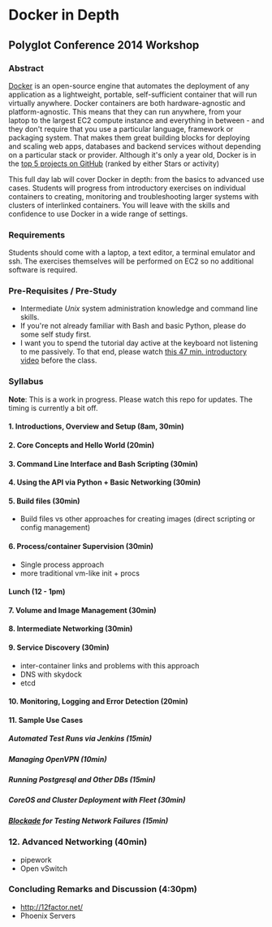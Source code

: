 # Docker in Depth
## Polyglot Conference 2014 Workshop

### Abstract

[Docker](https://www.docker.io/learn_more/) is an open-source engine
that automates the deployment of any application as a lightweight,
portable, self-sufficient container that will run virtually anywhere.
Docker containers are both hardware-agnostic and platform-agnostic.
This means that they can run anywhere, from your laptop to the largest
EC2 compute instance and everything in between - and they don't
require that you use a particular language, framework or packaging
system. That makes them great building blocks for deploying and
scaling web apps, databases and backend services without depending on
a particular stack or provider. Although it's only a year old, Docker
is in the [top 5 projects on
GitHub](https://github.com/dotcloud/docker/) (ranked by either Stars
or activity)

This full day lab will cover Docker in depth: from the basics to
advanced use cases. Students will progress from introductory exercises
on individual containers to creating, monitoring and troubleshooting
larger systems with clusters of interlinked containers. You will leave
with the skills and confidence to use Docker in a wide range of
settings.

### Requirements

Students should come with a laptop, a text editor, a terminal emulator
and ssh. The exercises themselves will be performed on EC2 so no
additional software is required.

### Pre-Requisites / Pre-Study

* Intermediate *Unix* system administration knowledge and command
  line skills. 
* If you're not already familiar with Bash and basic Python, please do
  some self study first.
* I want you to spend the tutorial day active at the keyboard not
  listening to me passively. To that end, please watch [this 47 min.
  introductory video](https://www.youtube.com/watch?v=Q5POuMHxW-0)
  before the class.

### Syllabus

**Note**: This is a work in progress. Please watch this repo for
updates. The timing is currently a bit off.

#### 1. Introductions, Overview and Setup (8am, 30min)
#### 2. Core Concepts and Hello World (20min)

#### 3. Command Line Interface and Bash Scripting (30min)
#### 4. Using the API via Python + Basic Networking (30min)

#### 5. Build files (30min)
* Build files vs other approaches for creating images (direct scripting or config management)

#### 6. Process/container Supervision (30min)
* Single process approach 
* more traditional vm-like init + procs

#### Lunch (12 - 1pm)

#### 7. Volume and Image Management (30min)
#### 8. Intermediate Networking (30min)

#### 9. Service Discovery (30min)
* inter-container links and problems with this approach
* DNS with skydock
* etcd

#### 10. Monitoring, Logging and Error Detection (20min)

#### 11. Sample Use Cases 
##### Automated Test Runs via Jenkins (15min)
##### Managing OpenVPN (10min)
##### Running Postgresql and Other DBs (15min)
##### CoreOS and Cluster Deployment with Fleet (30min)
##### [_Blockade_](http://blockade.readthedocs.org/en/latest/index.html) for Testing Network Failures (15min)

### 12. Advanced Networking (40min)
* pipework
* Open vSwitch

### Concluding Remarks and Discussion (4:30pm)
* http://12factor.net/
* Phoenix Servers
